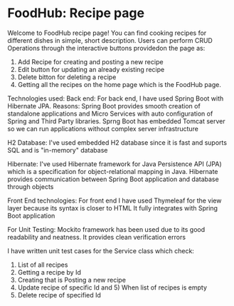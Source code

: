 # FoodHub: Recipe page
Welcome to FoodHub recipe page!
You can find cooking recipes for different dishes in simple, short description. 
Users can perform CRUD Operations through the interactive buttons providedon the page as:
1) Add Recipe for creating and posting a new recipe 
2) Edit button for updating an already existing recipe 
3) Delete bitton for deleting a recipe 
4) Getting all the recipes on the home page which is the FoodHub page.

Technologies used:
Back end:
For back end, I have used Spring Boot with Hibernate JPA. 
Reasons:
Spring Boot provides smooth creation of standalone applications and Micro Services with auto configuration of Spring and Third Party libraries.
Sprng Boot has embedded Tomcat server so we can run applications without complex server infrastructure

H2 Database:
I've used embedded H2 database since it is fast and suports SQL and is "in-memory" database

Hibernate:
I've used Hibernate framework for Java Persistence API (JPA) which is a specification for object-relational mapping in Java.
Hibernate provides communication between Spring Boot application and database through objects

Front End technologies:
For front end I have used Thymeleaf for the view layer because its syntax is closer to HTML
It fully integrates with Spring Boot application

For Unit Testing:
Mockito framework has been used due to its good readability and neatness. 
It provides clean verification errors

I have written unit test cases for the Service class which check:
1) List of all recipes
2) Getting a recipe by Id
3) Creating that is Posting a new recipe
4) Update recipe of specific Id and 5) When list of recipes is empty
6) Delete recipe of specified Id

